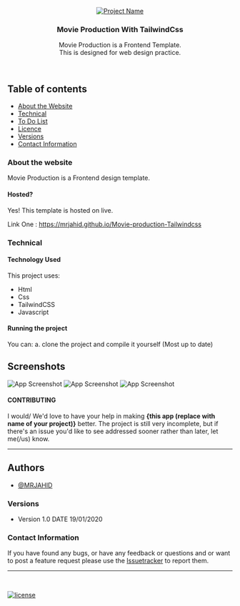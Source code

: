 <p align="center">
  <a href="https://mrjahid.github.io/Movie-production-Tailwindcss">
    <img src="https://i.ibb.co/vqPt9V1/Screenshot-from-2023-04-01-12-51-57.png" alt="Project Name">
  </a>
  <h3 align="center">Movie Production With TailwindCss</h3>

  <p align="center">
   Movie Production is a Frontend Template. <br>
   This is designed for web design practice.
    <br>
    </p>
</p>

<br>


## Table of contents
- [About the Website](#about-the-website)
- [Technical](#technical)
- [To Do List](#to-do-list)
- [Licence](#license)
- [Versions](#versions)
- [Contact Information](#contact-information)



### About the website

 Movie Production is a Frontend design template.

#### Hosted?

Yes! This template is hosted on live.

Link One : https://mrjahid.github.io/Movie-production-Tailwindcss  <br>


### Technical
#### Technology Used
This project uses:
  - Html
  - Css
  - TailwindCSS
  - Javascript

#### Running the project

You can:
    a. clone the project and compile it yourself (Most up to date)
    
    
## Screenshots

![App Screenshot](https://i.ibb.co/vqPt9V1/Screenshot-from-2023-04-01-12-51-57.png)
![App Screenshot](https://i.ibb.co/WF2WYcn/Screenshot-from-2023-04-01-12-52-13.png)
![App Screenshot](https://i.ibb.co/5xMdLFr/Screenshot-from-2023-04-01-12-52-08.png)



#### CONTRIBUTING

I would/ We'd love to have your help in making  **{this app (replace with name of your project)}** better. The project is still very incomplete, but if there's an issue you'd like to see addressed sooner rather than later, let me(/us) know. 

<hr>


## Authors

- [@MRJAHID](https://www.github.com/mrjahid)


### Versions
* Version 1.0  DATE 19/01/2020



### Contact Information

If you have found any bugs, or have any feedback or questions and or want to post a feature request please use the [Issuetracker](https://github.com/mrjahid) to report them.

<hr>

<br>

[![license](https://img.shields.io/github/license/mashape/apistatus.svg?style=for-the-badge)](https://github.com/mrjahid)

